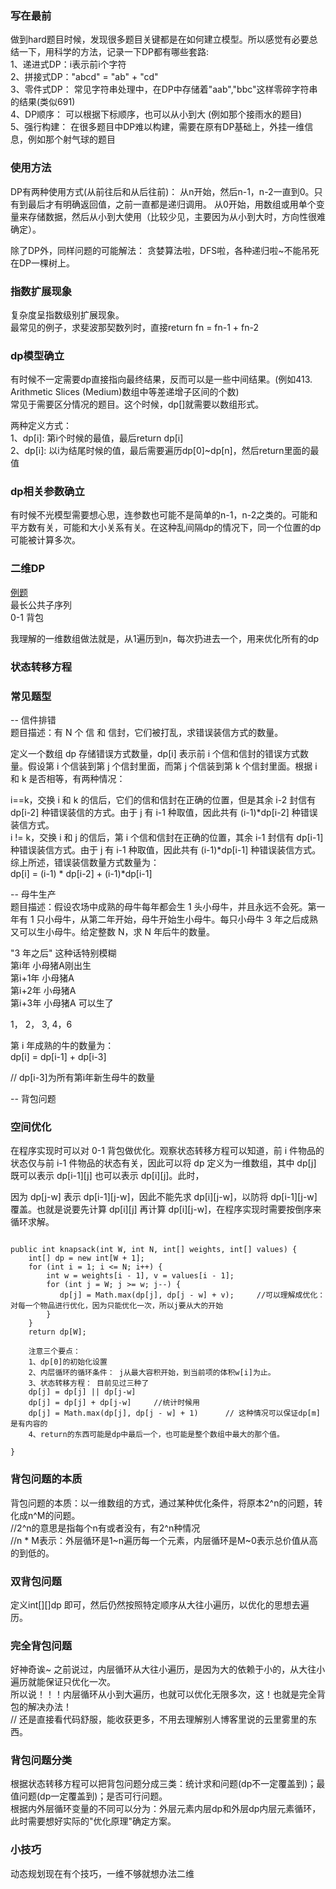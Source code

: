### 写在最前  
  做到hard题目时候，发现很多题目关键都是在如何建立模型。所以感觉有必要总结一下，用科学的方法，记录一下DP都有哪些套路:  
  1、递进式DP：i表示前i个字符  
  2、拼接式DP："abcd" = "ab" + "cd"  
  3、零件式DP： 常见字符串处理中，在DP中存储着"aab","bbc"这样零碎字符串的结果(类似691)  
  4、DP顺序： 可以根据下标顺序，也可以从小到大 (例如那个接雨水的题目)  
  5、强行构建： 在很多题目中DP难以构建，需要在原有DP基础上，外挂一维信息，例如那个射气球的题目  

### 使用方法
DP有两种使用方式(从前往后和从后往前)： 从n开始，然后n-1，n-2一直到0。只有到最后才有明确返回值，之前一直都是递归调用。
从0开始，用数组或用单个变量来存储数据，然后从小到大使用（比较少见，主要因为从小到大时，方向性很难确定）。  

除了DP外，同样问题的可能解法： 贪婪算法啦，DFS啦，各种递归啦~不能吊死在DP一棵树上。    

### 指数扩展现象 
复杂度呈指数级别扩展现象。  
最常见的例子，求斐波那契数列时，直接return fn = fn-1 + fn-2  

### dp模型确立  
有时候不一定需要dp直接指向最终结果，反而可以是一些中间结果。(例如413. Arithmetic Slices (Medium)数组中等差递增子区间的个数)  
常见于需要区分情况的题目。这个时候，dp[]就需要以数组形式。  
  
两种定义方式：  
1、dp[i]: 第i个时候的最值，最后return dp[i]  
2、dp[i]: 以i为结尾时候的值，最后需要遍历dp[0]~dp[n]，然后return里面的最值  
  

### dp相关参数确立
有时候不光模型需要想心思，连参数也可能不是简单的n-1，n-2之类的。可能和平方数有关，可能和大小关系有关。在这种乱间隔dp的情况下，同一个位置的dp可能被计算多次。  

### 二维DP  
[例题](https://github.com/CyC2018/CS-Notes/blob/master/notes/Leetcode%20%E9%A2%98%E8%A7%A3%20-%20%E5%8A%A8%E6%80%81%E8%A7%84%E5%88%92.md)  
最长公共子序列  
0-1 背包  

我理解的一维数组做法就是，从1遍历到n，每次扔进去一个，用来优化所有的dp  

### 状态转移方程  



### 常见题型  
-- 信件排错  
题目描述：有 N 个 信 和 信封，它们被打乱，求错误装信方式的数量。  
  
定义一个数组 dp 存储错误方式数量，dp[i] 表示前 i 个信和信封的错误方式数量。假设第 i 个信装到第 j 个信封里面，而第 j 个信装到第 k 个信封里面。根据 i 和 k 是否相等，有两种情况：  
  
i==k，交换 i 和 k 的信后，它们的信和信封在正确的位置，但是其余 i-2 封信有 dp[i-2] 种错误装信的方式。由于 j 有 i-1 种取值，因此共有 (i-1)*dp[i-2] 种错误装信方式。  
i != k，交换 i 和 j 的信后，第 i 个信和信封在正确的位置，其余 i-1 封信有 dp[i-1] 种错误装信方式。由于 j 有 i-1 种取值，因此共有 (i-1)*dp[i-1] 种错误装信方式。  
综上所述，错误装信数量方式数量为：  
dp[i] = (i-1) * dp[i-2] + (i-1)*dp[i-1]  
  
-- 母牛生产  
题目描述：假设农场中成熟的母牛每年都会生 1 头小母牛，并且永远不会死。第一年有 1 只小母牛，从第二年开始，母牛开始生小母牛。每只小母牛 3 年之后成熟又可以生小母牛。给定整数 N，求 N 年后牛的数量。  
  
"3 年之后" 这种话特别模糊  
第i年 小母猪A刚出生  
第i+1年 小母猪A   
第i+2年 小母猪A  
第i+3年 小母猪A 可以生了  
  
1， 2， 3, 4，6  
  
  
第 i 年成熟的牛的数量为：  
dp[i] = dp[i-1] + dp[i-3]  
  
// dp[i-3]为所有第i年新生母牛的数量
     
     
-- 背包问题
### 空间优化

在程序实现时可以对 0-1 背包做优化。观察状态转移方程可以知道，前 i 件物品的状态仅与前 i-1 件物品的状态有关，因此可以将 dp 定义为一维数组，其中 dp[j] 既可以表示 dp[i-1][j] 也可以表示 dp[i][j]。此时，



因为 dp[j-w] 表示 dp[i-1][j-w]，因此不能先求 dp[i][j-w]，以防将 dp[i-1][j-w] 覆盖。也就是说要先计算 dp[i][j] 再计算 dp[i][j-w]，在程序实现时需要按倒序来循环求解。

```

public int knapsack(int W, int N, int[] weights, int[] values) {
    int[] dp = new int[W + 1];
    for (int i = 1; i <= N; i++) {
        int w = weights[i - 1], v = values[i - 1];
        for (int j = W; j >= w; j--) {
           dp[j] = Math.max(dp[j], dp[j - w] + v);     //可以理解成优化： 对每一个物品进行优化，因为只能优化一次，所以j要从大的开始
        }
    }
    return dp[W];
    
    注意三个要点：
    1、dp[0]的初始化设置  
    2、内层循环的循环条件： j从最大容积开始，到当前项的体积w[i]为止。  
    3、状态转移方程： 目前见过三种了 
    dp[j] = dp[j] || dp[j-w]
    dp[j] = dp[j] + dp[j-w]     //统计时候用
    dp[j] = Math.max(dp[j], dp[j - w] + 1)      // 这种情况可以保证dp[m]是有内容的
    4、return的东西可能是dp中最后一个，也可能是整个数组中最大的那个值。

}     
 ```
 
   
### 背包问题的本质  
 背包问题的本质：以一维数组的方式，通过某种优化条件，将原本2^n的问题，转化成n^M的问题。  
     //2^n的意思是指每个n有或者没有，有2^n种情况  
     //n * M表示：外层循环是1~n遍历每一个元素，内层循环是M~0表示总价值从高的到低的。
     
### 双背包问题
  定义int[][]dp 即可，然后仍然按照特定顺序从大往小遍历，以优化的思想去遍历。      
     
     
### 完全背包问题
  好神奇诶~
  之前说过，内层循环从大往小遍历，是因为大的依赖于小的，从大往小遍历就能保证只优化一次。  
  所以说！！！内层循环从小到大遍历，也就可以优化无限多次，这！也就是完全背包的解决办法！  
  // 还是直接看代码舒服，能收获更多，不用去理解别人博客里说的云里雾里的东西。       

### 背包问题分类
  根据状态转移方程可以把背包问题分成三类：统计求和问题(dp不一定覆盖到)；最值问题(dp一定覆盖到)；是否可行问题。   
  根据内外层循环变量的不同可以分为：外层元素内层dp和外层dp内层元素循环，此时需要想好实际的"优化原理"确定方案。  
  

### 小技巧  
动态规划现在有个技巧，一维不够就想办法二维  
